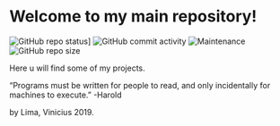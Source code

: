 # Welcome to my main repository!
![GitHub repo status](https://img.shields.io/badge/GitHub-PRO-orange)]
![GitHub commit activity](https://img.shields.io/github/commit-activity/m/ViniciusLimaFernandes/Main) 
![Maintenance](https://img.shields.io/maintenance/yes/2019?style=plastic) 
![GitHub repo size](https://img.shields.io/github/repo-size/ViniciusLimaFernandes/Main?style=plastic)

Here u will find some of my projects.

“Programs must be written for people to read, and only incidentally for machines to execute.” -Harold

by Lima, Vinicius 2019.
